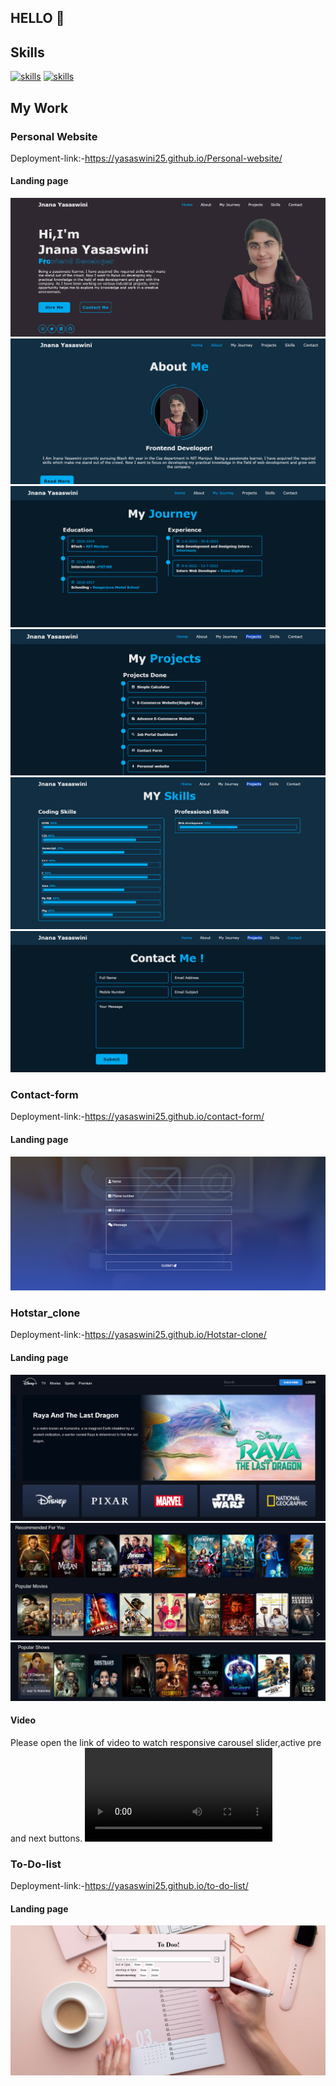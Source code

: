 ## HELLO 👋
## Skills
[![skills](https://skillicons.dev/icons?i=html,css,js,mysql,php&perline=5)](https://skillicons.dev)
[![skills](https://skillicons.dev/icons?i=c,cpp,java,visualstudiofigma&theme=light)](https://skillicons.dev)

<!--
**Yasaswini25/Yasaswini25** is a ✨ _special_ ✨ repository because its `README.md` (this file) appears on your GitHub profile.

Here are some ideas to get you started:

- 🔭 I’m currently working on ...
- 🌱 I’m currently learning ...
- 👯 I’m looking to collaborate on ...
- 🤔 I’m looking for help with ...
- 💬 Ask me about ...
- 📫 How to reach me: ...
- 😄 Pronouns: ...
- ⚡ Fun fact: ...
-->
## My Work
### Personal Website
Deployment-link:-https://yasaswini25.github.io/Personal-website/
#### Landing page
![landing](https://github.com/Yasaswini25/Personal-website/blob/main/ss/p1.png)
![landing](https://github.com/Yasaswini25/Personal-website/blob/main/ss/p2.png)
![landing](https://github.com/Yasaswini25/Personal-website/blob/main/ss/p3.png)
![landing](https://github.com/Yasaswini25/Personal-website/blob/main/ss/p4.png)
![landing](https://github.com/Yasaswini25/Personal-website/blob/main/ss/p5.png)
![landing](https://github.com/Yasaswini25/Personal-website/blob/main/ss/p6.png)
### Contact-form
Deployment-link:-https://yasaswini25.github.io/contact-form/
#### Landing page
![landing](https://github.com/Yasaswini25/contact-form/blob/main/Screenshot%202023-07-22%20000644.png)
### Hotstar_clone
Deployment-link:-https://yasaswini25.github.io/Hotstar-clone/
#### Landing page
![landing](https://github.com/Yasaswini25/Hotstar-clone/blob/main/l1.png)
![landing](https://github.com/Yasaswini25/Hotstar-clone/blob/main/l2.png)
![landing](https://github.com/Yasaswini25/Hotstar-clone/blob/main/l3.png)
#### Video
Please open the link of video to watch responsive carousel slider,active pre and next buttons.
![video](https://github.com/Yasaswini25/Hotstar-clone/blob/main/v.mp4)
### To-Do-list
Deployment-link:-https://yasaswini25.github.io/to-do-list/
#### Landing page
![landing](https://github.com/Yasaswini25/to-do-list/blob/main/Screenshot%202023-07-30%20191328.png)
